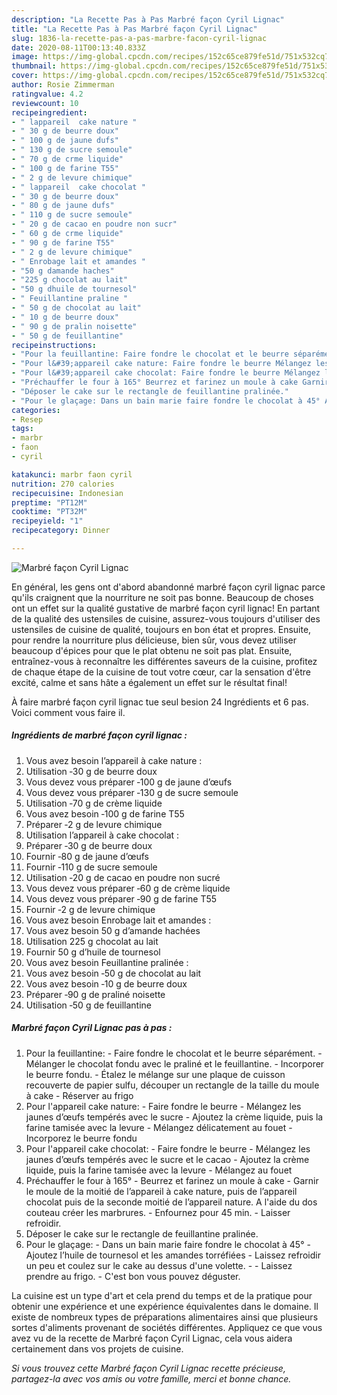 ```yaml
---
description: "La Recette Pas à Pas Marbré façon Cyril Lignac"
title: "La Recette Pas à Pas Marbré façon Cyril Lignac"
slug: 1836-la-recette-pas-a-pas-marbre-facon-cyril-lignac
date: 2020-08-11T00:13:40.833Z
image: https://img-global.cpcdn.com/recipes/152c65ce879fe51d/751x532cq70/marbre-facon-cyril-lignac-photo-principale-de-la-recette.jpg
thumbnail: https://img-global.cpcdn.com/recipes/152c65ce879fe51d/751x532cq70/marbre-facon-cyril-lignac-photo-principale-de-la-recette.jpg
cover: https://img-global.cpcdn.com/recipes/152c65ce879fe51d/751x532cq70/marbre-facon-cyril-lignac-photo-principale-de-la-recette.jpg
author: Rosie Zimmerman
ratingvalue: 4.2
reviewcount: 10
recipeingredient:
- " lappareil  cake nature "
- " 30 g de beurre doux"
- " 100 g de jaune dufs"
- " 130 g de sucre semoule"
- " 70 g de crme liquide"
- " 100 g de farine T55"
- " 2 g de levure chimique"
- " lappareil  cake chocolat "
- " 30 g de beurre doux"
- " 80 g de jaune dufs"
- " 110 g de sucre semoule"
- " 20 g de cacao en poudre non sucr"
- " 60 g de crme liquide"
- " 90 g de farine T55"
- " 2 g de levure chimique"
- " Enrobage lait et amandes "
- "50 g damande haches"
- "225 g chocolat au lait"
- "50 g dhuile de tournesol"
- " Feuillantine praline "
- " 50 g de chocolat au lait"
- " 10 g de beurre doux"
- " 90 g de pralin noisette"
- " 50 g de feuillantine"
recipeinstructions:
- "Pour la feuillantine: Faire fondre le chocolat et le beurre séparément. Mélanger le chocolat fondu avec le praliné et le feuillantine. Incorporer le beurre fondu. Étalez le mélange sur une plaque de cuisson recouverte de papier sulfu, découper un rectangle de la taille du moule à cake Réserver au frigo"
- "Pour l&#39;appareil cake nature: Faire fondre le beurre Mélangez les jaunes d’œufs tempérés avec le sucre Ajoutez la crème liquide, puis la farine tamisée avec la levure Mélangez délicatement au fouet Incorporez le beurre fondu"
- "Pour l&#39;appareil cake chocolat: Faire fondre le beurre Mélangez les jaunes d’œufs tempérés avec le sucre et le cacao Ajoutez la crème liquide, puis la farine tamisée avec la levure Mélangez au fouet"
- "Préchauffer le four à 165° Beurrez et farinez un moule à cake Garnir le moule de la moitié de l’appareil à cake nature, puis de l’appareil chocolat puis de la seconde moitié de l’appareil nature. A l&#39;aide du dos couteau créer les marbrures. Enfournez pour 45 min. Laisser refroidir."
- "Déposer le cake sur le rectangle de feuillantine pralinée."
- "Pour le glaçage: Dans un bain marie faire fondre le chocolat à 45° Ajoutez l’huile de tournesol et les amandes torréfiées Laissez refroidir un peu et coulez sur le cake au dessus d&#39;une volette.  Laissez prendre au frigo. C&#39;est bon vous pouvez déguster."
categories:
- Resep
tags:
- marbr
- faon
- cyril

katakunci: marbr faon cyril 
nutrition: 270 calories
recipecuisine: Indonesian
preptime: "PT12M"
cooktime: "PT32M"
recipeyield: "1"
recipecategory: Dinner

---
```



![Marbré façon Cyril Lignac](https://img-global.cpcdn.com/recipes/152c65ce879fe51d/751x532cq70/marbre-facon-cyril-lignac-photo-principale-de-la-recette.jpg)

En général, les gens ont d'abord abandonné marbré façon cyril lignac parce qu'ils craignent que la nourriture ne soit pas bonne. Beaucoup de choses ont un effet sur la qualité gustative de marbré façon cyril lignac! En partant de la qualité des ustensiles de cuisine, assurez-vous toujours d'utiliser des ustensiles de cuisine de qualité, toujours en bon état et propres. Ensuite, pour rendre la nourriture plus délicieuse, bien sûr, vous devez utiliser beaucoup d'épices pour que le plat obtenu ne soit pas plat. Ensuite, entraînez-vous à reconnaître les différentes saveurs de la cuisine, profitez de chaque étape de la cuisine de tout votre cœur, car la sensation d'être excité, calme et sans hâte a également un effet sur le résultat final!

<!--inarticleads1-->

À faire marbré façon cyril lignac tue seul besion 24 Ingrédients et 6 pas. Voici comment vous faire il.

##### Ingrédients de marbré façon cyril lignac :

1. Vous avez besoin  l’appareil à cake nature :
1. Utilisation  ‐30 g de beurre doux
1. Vous devez vous préparer  ‐100 g de jaune d’œufs
1. Vous devez vous préparer  ‐130 g de sucre semoule
1. Utilisation  ‐70 g de crème liquide
1. Vous avez besoin  ‐100 g de farine T55
1. Préparer  ‐2 g de levure chimique
1. Utilisation  l’appareil à cake chocolat :
1. Préparer  ‐30 g de beurre doux
1. Fournir  ‐80 g de jaune d’œufs
1. Fournir  ‐110 g de sucre semoule
1. Utilisation  ‐20 g de cacao en poudre non sucré
1. Vous devez vous préparer  ‐60 g de crème liquide
1. Vous devez vous préparer  ‐90 g de farine T55
1. Fournir  ‐2 g de levure chimique
1. Vous avez besoin  Enrobage lait et amandes :
1. Vous avez besoin 50 g d’amande hachées
1. Utilisation 225 g chocolat au lait
1. Fournir 50 g d’huile de tournesol
1. Vous avez besoin  Feuillantine pralinée :
1. Vous avez besoin  ‐50 g de chocolat au lait
1. Vous avez besoin  ‐10 g de beurre doux
1. Préparer  ‐90 g de praliné noisette
1. Utilisation  ‐50 g de feuillantine




<!--inarticleads2-->

##### Marbré façon Cyril Lignac pas à pas :

1. Pour la feuillantine: - Faire fondre le chocolat et le beurre séparément. - Mélanger le chocolat fondu avec le praliné et le feuillantine. - Incorporer le beurre fondu. - Étalez le mélange sur une plaque de cuisson recouverte de papier sulfu, découper un rectangle de la taille du moule à cake - Réserver au frigo
1. Pour l&#39;appareil cake nature: - Faire fondre le beurre - Mélangez les jaunes d’œufs tempérés avec le sucre - Ajoutez la crème liquide, puis la farine tamisée avec la levure - Mélangez délicatement au fouet - Incorporez le beurre fondu
1. Pour l&#39;appareil cake chocolat: - Faire fondre le beurre - Mélangez les jaunes d’œufs tempérés avec le sucre et le cacao - Ajoutez la crème liquide, puis la farine tamisée avec la levure - Mélangez au fouet
1. Préchauffer le four à 165° - Beurrez et farinez un moule à cake - Garnir le moule de la moitié de l’appareil à cake nature, puis de l’appareil chocolat puis de la seconde moitié de l’appareil nature. A l&#39;aide du dos couteau créer les marbrures. - Enfournez pour 45 min. - Laisser refroidir.
1. Déposer le cake sur le rectangle de feuillantine pralinée.
1. Pour le glaçage: - Dans un bain marie faire fondre le chocolat à 45° - Ajoutez l’huile de tournesol et les amandes torréfiées - Laissez refroidir un peu et coulez sur le cake au dessus d&#39;une volette. -  - Laissez prendre au frigo. - C&#39;est bon vous pouvez déguster.




<!--inarticleads1-->

<p>
La cuisine est un type d'art et cela prend du temps et de la pratique pour obtenir une expérience et une expérience équivalentes dans le domaine. Il existe de nombreux types de préparations alimentaires ainsi que plusieurs sortes d'aliments provenant de sociétés différentes. Appliquez ce que vous avez vu de la recette de Marbré façon Cyril Lignac, cela vous aidera certainement dans vos projets de cuisine.
</p>

<p>
<i>Si vous trouvez cette Marbré façon Cyril Lignac recette précieuse, partagez-la avec vos amis ou votre famille, merci et bonne chance.</i>
</p>
